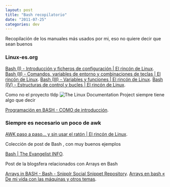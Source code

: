 ```yaml
---
layout: post
title: "Bash recopilatorio"
date: "2011-07-25"
categories: dev
---
```


Recopilación de los manuales más usados por mi, eso no quiere decir que sean buenos

### Linux-es.org

[Bash (I) - Introducción y ficheros de configuración | El rincón de Linux](https://www.linux-es.org/node/70). [Bash (II) - Comandos, variables de entorno y combinaciones de teclas | El rincón de Linux](https://www.linux-es.org/node/107). [Bash (III) - Variables y funciones | El rincón de Linux](https://www.linux-es.org/node/147). [Bash (IV) - Estructuras de control y bucles | El rincón de Linux](https://www.linux-es.org/node/238).

Como no el proyecto tldp ![The Linux Documentation Project](images/ldp.gif) siempre tiene algo que decir

[Programación en BASH - COMO de introducción](https://es.tldp.org/COMO-INSFLUG/COMOs/Bash-Prog-Intro-COMO/Bash-Prog-Intro-COMO.html).

### Siempre es necesario un poco de awk

[AWK paso a paso... y sin usar el ratón | El rincón de Linux](https://www.linux-es.org/node/31).

Colección de post de Bash , con muy buenos ejemplos

[Bash | The Evangelist INFO](https://www.the-evangelist.info/category/desarrollo/desarrollo-bash/).

Post de la blogsfera relacionados con Arrays en Bash

[Arrays in BASH - Bash - Snipplr Social Snippet Repository](https://snipplr.com/view/6511/arrays-in-bash/). [Arrays en bash « De mi vida con las máquinas y otros temas](https://itico.wordpress.com/2007/02/22/arrays-en-bash/).
